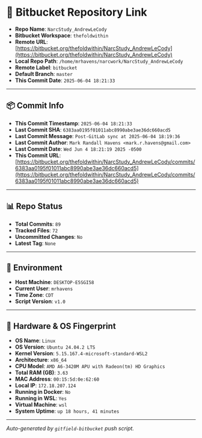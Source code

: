 # 🔗 Bitbucket Repository Link

- **Repo Name**: `NarcStudy_AndrewLeCody`
- **Bitbucket Workspace**: `thefoldwithin`
- **Remote URL**: [https://bitbucket.org/thefoldwithin/NarcStudy_AndrewLeCody](https://bitbucket.org/thefoldwithin/NarcStudy_AndrewLeCody)
- **Local Repo Path**: `/home/mrhavens/narcwork/NarcStudy_AndrewLeCody`
- **Remote Label**: `bitbucket`
- **Default Branch**: `master`
- **This Commit Date**: `2025-06-04 18:21:33`

---

## 📦 Commit Info

- **This Commit Timestamp**: `2025-06-04 18:21:33`
- **Last Commit SHA**: `6383aa0195f01011abc8990abe3ae36dc660acd5`
- **Last Commit Message**: `Post-GitLab sync at 2025-06-04 18:19:36`
- **Last Commit Author**: `Mark Randall Havens <mark.r.havens@gmail.com>`
- **Last Commit Date**: `Wed Jun 4 18:21:19 2025 -0500`
- **This Commit URL**: [https://bitbucket.org/thefoldwithin/NarcStudy_AndrewLeCody/commits/6383aa0195f01011abc8990abe3ae36dc660acd5](https://bitbucket.org/thefoldwithin/NarcStudy_AndrewLeCody/commits/6383aa0195f01011abc8990abe3ae36dc660acd5)

---

## 📊 Repo Status

- **Total Commits**: `89`
- **Tracked Files**: `72`
- **Uncommitted Changes**: `No`
- **Latest Tag**: `None`

---

## 🧭 Environment

- **Host Machine**: `DESKTOP-E5SGI58`
- **Current User**: `mrhavens`
- **Time Zone**: `CDT`
- **Script Version**: `v1.0`

---

## 🧬 Hardware & OS Fingerprint

- **OS Name**: `Linux`
- **OS Version**: `Ubuntu 24.04.2 LTS`
- **Kernel Version**: `5.15.167.4-microsoft-standard-WSL2`
- **Architecture**: `x86_64`
- **CPU Model**: `AMD A6-3420M APU with Radeon(tm) HD Graphics`
- **Total RAM (GB)**: `3.63`
- **MAC Address**: `00:15:5d:0e:62:60`
- **Local IP**: `172.18.207.124`
- **Running in Docker**: `No`
- **Running in WSL**: `Yes`
- **Virtual Machine**: `wsl`
- **System Uptime**: `up 18 hours, 41 minutes`

---

_Auto-generated by `gitfield-bitbucket` push script._
